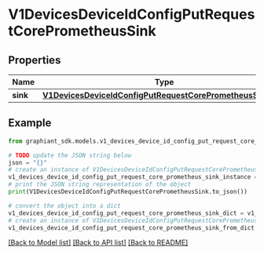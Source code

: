 # V1DevicesDeviceIdConfigPutRequestCorePrometheusSink


## Properties

Name | Type | Description | Notes
------------ | ------------- | ------------- | -------------
**sink** | [**V1DevicesDeviceIdConfigPutRequestCorePrometheusSinkSink**](V1DevicesDeviceIdConfigPutRequestCorePrometheusSinkSink.md) |  | [optional] 

## Example

```python
from graphiant_sdk.models.v1_devices_device_id_config_put_request_core_prometheus_sink import V1DevicesDeviceIdConfigPutRequestCorePrometheusSink

# TODO update the JSON string below
json = "{}"
# create an instance of V1DevicesDeviceIdConfigPutRequestCorePrometheusSink from a JSON string
v1_devices_device_id_config_put_request_core_prometheus_sink_instance = V1DevicesDeviceIdConfigPutRequestCorePrometheusSink.from_json(json)
# print the JSON string representation of the object
print(V1DevicesDeviceIdConfigPutRequestCorePrometheusSink.to_json())

# convert the object into a dict
v1_devices_device_id_config_put_request_core_prometheus_sink_dict = v1_devices_device_id_config_put_request_core_prometheus_sink_instance.to_dict()
# create an instance of V1DevicesDeviceIdConfigPutRequestCorePrometheusSink from a dict
v1_devices_device_id_config_put_request_core_prometheus_sink_from_dict = V1DevicesDeviceIdConfigPutRequestCorePrometheusSink.from_dict(v1_devices_device_id_config_put_request_core_prometheus_sink_dict)
```
[[Back to Model list]](../README.md#documentation-for-models) [[Back to API list]](../README.md#documentation-for-api-endpoints) [[Back to README]](../README.md)


